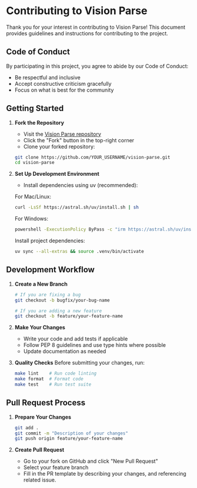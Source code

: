 # Contributing to Vision Parse

Thank you for your interest in contributing to Vision Parse! This document provides guidelines and instructions for contributing to the project.

## Code of Conduct

By participating in this project, you agree to abide by our Code of Conduct:

- Be respectful and inclusive
- Accept constructive criticism gracefully
- Focus on what is best for the community

## Getting Started

1. **Fork the Repository**
   - Visit the [Vision Parse repository](https://github.com/iamarunbrahma/vision-parse)
   - Click the "Fork" button in the top-right corner
   - Clone your forked repository:
   ```bash
   git clone https://github.com/YOUR_USERNAME/vision-parse.git
   cd vision-parse
   ```

2. **Set Up Development Environment**
   - Install dependencies using uv (recommended):

   For Mac/Linux:
   ```bash
   curl -LsSf https://astral.sh/uv/install.sh | sh
   ```

   For Windows:
   ```bash
   powershell -ExecutionPolicy ByPass -c "irm https://astral.sh/uv/install.ps1 | iex"
   ```

   Install project dependencies:
   ```bash
   uv sync --all-extras && source .venv/bin/activate
   ```

## Development Workflow

1. **Create a New Branch**
   ```bash
   # If you are fixing a bug
   git checkout -b bugfix/your-bug-name

   # If you are adding a new feature
   git checkout -b feature/your-feature-name
   ```

2. **Make Your Changes**
   - Write your code and add tests if applicable
   - Follow PEP 8 guidelines and use type hints where possible
   - Update documentation as needed

3. **Quality Checks**
   Before submitting your changes, run:
   ```bash
   make lint    # Run code linting
   make format  # Format code
   make test    # Run test suite
   ```

## Pull Request Process

1. **Prepare Your Changes**
   ```bash
   git add .
   git commit -m "Description of your changes"
   git push origin feature/your-feature-name
   ```

2. **Create Pull Request**
   - Go to your fork on GitHub and click "New Pull Request"
   - Select your feature branch
   - Fill in the PR template by describing your changes, and referencing related issue.
